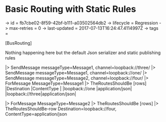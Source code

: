 # Basic Routing with Static Rules

-> id = fb7cbe02-8f59-42bf-b111-a03502564db2
-> lifecycle = Regression
-> max-retries = 0
-> last-updated = 2017-07-13T16:24:47.4114997Z
-> tags =

[BusRouting]

Nothing happening here but the default Json serializer and static publishing rules

|> SendMessage messageType=Message1, channel=loopback://three/
|> SendMessage messageType=Message1, channel=loopback://one/
|> SendMessage messageType=Message2, channel=loopback://four/
|> ForMessage MessageType=Message1
|> TheRoutesShouldBe
    [rows]
    |Destination   |ContentType     |
    |loopback://one  |application/json|
    |loopback://three|application/json|

|> ForMessage MessageType=Message2
|> TheRoutesShouldBe
    [rows]
    |> TheRoutesShouldBe-row Destination=loopback://four, ContentType=application/json

~~~
